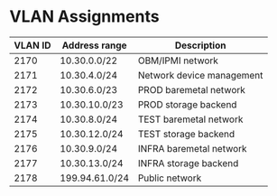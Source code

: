 # VLAN Assignments

| VLAN ID | Address range  | Description               |
|---------|----------------|---------------------------|
| 2170    | 10.30.0.0/22   | OBM/IPMI network          |
| 2171    | 10.30.4.0/24   | Network device management |
| 2172    | 10.30.6.0/23   | PROD baremetal network    |
| 2173    | 10.30.10.0/23  | PROD storage backend      |
| 2174    | 10.30.8.0/24   | TEST baremetal network    |
| 2175    | 10.30.12.0/24  | TEST storage backend      |
| 2176    | 10.30.9.0/24   | INFRA baremetal network   |
| 2177    | 10.30.13.0/24  | INFRA storage backend     |
| 2178    | 199.94.61.0/24 | Public network            |
